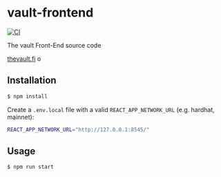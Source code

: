 # vault-frontend

[![CI](https://github.com/saddle-finance/saddle-frontend/workflows/CI/badge.svg)](https://github.com/saddle-finance/saddle-frontend/actions?query=workflow%3ACI)

The vault Front-End source code

[thevault.fi](https://dev-vault.snowapi.net/#/) o

## Installation

```bash
$ npm install
```

Create a `.env.local` file with a valid `REACT_APP_NETWORK_URL` (e.g. hardhat,
mainnet):

```bash
REACT_APP_NETWORK_URL="http://127.0.0.1:8545/"
```

## Usage

```bash
$ npm run start
```

